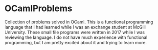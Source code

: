 # OCamlProblems
Collection of problems solved in OCaml. This is a functional programming
language that I had learned while I was an exchange student at McGill University.
These small file programs were written in 2017 while I was reviewing the language.
I do not have much experience with functional programming, but I am pretty excited
about it and trying to learn more.
